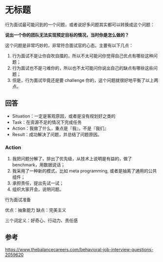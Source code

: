 # 无标题

<!--
ID: 86c7f015-6075-47fa-907a-5c0cd3763d40
Status: draft
Date: 2019-11-14T00:00:00
Modified: 2020-06-03T11:36:24
wp_id: 1509
-->

行为面试最可能问到的一个问题，或者说好多问题其实都可以转换成这个问题：

**说出一个你的团队无法实现预定目标的情况，当时你是怎么做的？**

这个问题是非常巧妙的，非常符合面试官的心态。主要有以下几点：

1. 行为面试不是让你自吹自擂的，所以不太可能问你觉得自己优点有哪些这种问题；
2. 行为面试也不是刁难你的，所以也不太可能问你说出自己的缺点有哪些这些问题；
3. 但是，行为面试毕竟还是要 challenge 你的，这个问题就很好地平衡了以上两点。

## 回答

- Situation：一定是客观原因，或者是没有规划好之类的
- Task：在资源不足的情况下完成任务
- Action：我做了什么，重点是『我』，不是『我们』
- Result：成功解决了问题，并总结了问题原因。

### Action

1. 我把问题分解了，排出了优先级，从技术上说明是有益的，做了 benchmark，用数据说话；
2. 我采用了一种新的模式，比如 meta programming, 或者是抽离了通用的公共组件；
3. 承担责任，提出先试一试；
4. 组织大家开会，说明问题。

行为面试准备

优点：抽象能力
缺点：完美主义

三个词定义：好奇心、行动力、责任感

## 参考

https://www.thebalancecareers.com/behavioral-job-interview-questions-2059620